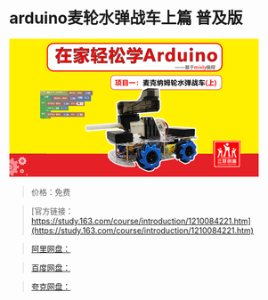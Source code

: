 # arduino麦轮水弹战车上篇 普及版

![img](../../../assets/study163/free/f26646866f904f25870b4172a1f64307.jpg)

> 价格：免费

> [官方链接：https://study.163.com/course/introduction/1210084221.htm](https://study.163.com/course/introduction/1210084221.htm)

> [阿里网盘：]()

> [百度网盘：]()

> [夸克网盘：]()
